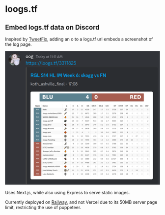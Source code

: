 # loogs.tf
## Embed logs.tf data on Discord

Inspired by [TweetFix](https://github.com/FixTweet/FixTweet), adding an o to a logs.tf url embeds a screenshot of the log page.

![Sample Log](/sample_log.png)

Uses Next.js, while also using Express to serve static images.

Currently deployed on [Railway](https://railway.app), and not Vercel due to its 50MB server page limit, restricting the use of puppeteer.
